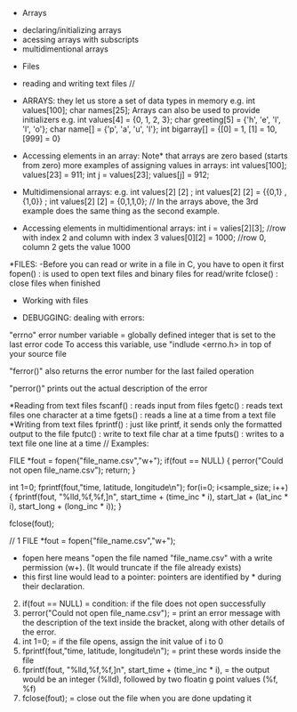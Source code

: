 * Arrays
- declaring/initializing arrays
- acessing arrays with subscripts
- multidimentional arrays

* Files
- reading and writing text files
//
* ARRAYS: they let us store a set of data types in memory
e.g.
	int values[100];
	char names[25];
Arrays can also be used to provide initializers
e.g.
int values[4] = {0, 1, 2, 3};
char greeting[5] = {'h', 'e', 'l', 'l', 'o'};
char name[] = {'p', 'a', 'u', 'l'};
int bigarray[] = {[0] = 1, [1] = 10, [999] = 0}

* Accessing elements in an array:
Note* that arrays are zero based (starts from zero)
more examples of assigning values in arrays:
	int values[100];
	values[23] = 911;
	int j = values[23];
	values[j] = 912;

* Multidimensional arrays:
e.g.
int values[2] [2] ;
int values[2] [2] =
	{{0,1} , {1,0}} ;
int values[2] [2] = {0,1,1,0};
// In the arrays above, the 3rd example does the same thing as the second example.

* Accessing elements in multidimentional arrays:
int i = valies[2][3];  	//row with index 2 and column with index 3
values[0][2] = 1000;	//row 0, column 2 gets the value 1000

*FILES:
-Before you can read or write in a file in C, you have to open it first
	fopen() : is used to open text files and binary files for read/write
	fclose() : close files when finished

* Working with files
- DEBUGGING: dealing with errors:

"errno" error number variable = globally defined integer that is set to the last error code
To access this variable, use "indlude <errno.h> in top of your source file

"ferror()" also returns the error number for the last failed operation

"perror()" prints out the actual description of the error

*Reading from text files
	fscanf() : reads input from files
	fgetc() : reads text files one character at a time
	fgets() : reads a line at a time from a text file
*Writing from text files
	fprintf() : just like printf, it sends only the formatted output to the file
	fputc() : write to text file char at a time
	fputs() : writes to a text file one line at a time
//
Examples:

FILE *fout = fopen{"file_name.csv","w+");
if(fout == NULL) {
	perror("Could not open file_name.csv");
	return;
}

int 1=0;
fprintf(fout,"time, latitude, longitude\n");
for(i=0; i<sample_size; i++) {
	fprintf(fout, "%lld,%f,%f,]n", start_time + (time_inc * i),
		start_lat + (lat_inc * i),
		start_long + (long_inc * i));
}

fclose(fout);

//
1 FILE *fout = fopen{"file_name.csv","w+");
- fopen here means "open the file named "file_name.csv" with a write permission (w+). (It would truncate if the file already exists)
- this first line would lead to a pointer: pointers are identified by * during their declaration.
2. if(fout == NULL) = condition: if the file does not open successfully
3.  perror("Could not open file_name.csv"); = print an error message with the description of the text inside the bracket, along with other details of the error.
4. int 1=0; = if the file opens, assign the init value of i to 0
5. fprintf(fout,"time, latitude, longitude\n"); = print these words inside the file
6. fprintf(fout, "%lld,%f,%f,]n", start_time + (time_inc * i), = the output would be an integer (%lld), followed by two floatin
g point values (%f, %f)
7. fclose(fout); = close out the file when you are done updating it
